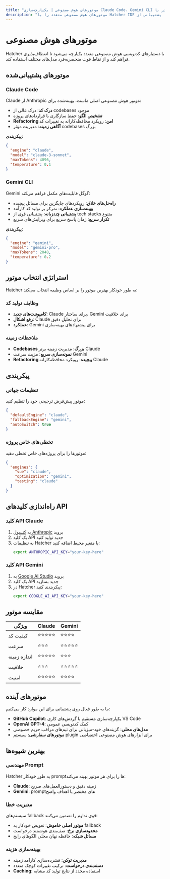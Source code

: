 ```yaml
---
title: "موتورهای هوش مصنوعی | یکپارچه‌سازی Claude Code، Gemini CLI و بیشتر با Hatcher"
description: "موتورهای هوش مصنوعی متعدد را با Hatcher IDE پیکربندی و یکپارچه کنید. پشتیبانی از Claude Code، Gemini CLI و سایر موتورهای هوش مصنوعی برای گردش‌های کاری توسعه انعطاف‌پذیر و قدرتمند."
---
```


# موتورهای هوش مصنوعی

Hatcher با دستیارهای کدنویسی هوش مصنوعی متعدد یکپارچه می‌شود تا انعطاف‌پذیری فراهم کند و از نقاط قوت منحصربه‌فرد مدل‌های مختلف استفاده کند.

## موتورهای پشتیبانی‌شده

### Claude Code

Claude از Anthropic موتور هوش مصنوعی اصلی ماست، بهینه‌شده برای:

- **درک کد**: درک عالی از codebases موجود
- **تشخیص الگو**: حفظ سازگاری با قراردادهای پروژه
- **Refactoring امن**: رویکرد محافظه‌کارانه به تغییرات کد
- **آگاهی زمینه**: مدیریت مؤثر codebases بزرگ

**پیکربندی:**

```json
{
  "engine": "claude",
  "model": "claude-3-sonnet",
  "maxTokens": 4096,
  "temperature": 0.1
}
```

### Gemini CLI

Gemini گوگل قابلیت‌های مکمل فراهم می‌کند:

- **راه‌حل‌های خلاق**: رویکردهای جایگزین برای مسائل پیچیده
- **بهینه‌سازی عملکرد**: تمرکز بر تولید کد کارآمد
- **پشتیبانی چندزبانه**: پشتیبانی قوی از tech stacks متنوع
- **تکرار سریع**: زمان پاسخ سریع برای ویرایش‌های سریع

**پیکربندی:**

```json
{
  "engine": "gemini",
  "model": "gemini-pro",
  "maxTokens": 2048,
  "temperature": 0.2
}
```

## استراتژی انتخاب موتور

Hatcher به طور خودکار بهترین موتور را بر اساس وظیفه انتخاب می‌کند:

### وظایف تولید کد

- **کامپوننت‌های جدید**: Claude برای ساختار، Gemini برای خلاقیت
- **رفع اشکال**: Claude برای تحلیل دقیق
- **عملکرد**: Gemini برای پیشنهادهای بهینه‌سازی

### ملاحظات زمینه

- **Codebases بزرگ**: مدیریت زمینه برتر Claude
- **نمونه‌سازی سریع**: مزیت سرعت Gemini
- **Refactoring پیچیده**: رویکرد محافظه‌کارانه Claude

## پیکربندی

### تنظیمات جهانی

موتور پیش‌فرض ترجیحی خود را تنظیم کنید:

```json
{
  "defaultEngine": "claude",
  "fallbackEngine": "gemini",
  "autoSwitch": true
}
```

### تخطی‌های خاص پروژه

موتورها را برای پروژه‌های خاص تخطی دهید:

```json
{
  "engines": {
    "vue": "claude",
    "optimization": "gemini",
    "testing": "claude"
  }
}
```

## راه‌اندازی کلیدهای API

### کلید API Claude

1. به [کنسول Anthropic](https://console.anthropic.com) بروید
2. یک کلید API جدید تولید کنید
3. به تنظیمات Hatcher یا متغیر محیط اضافه کنید:
   ```bash
   export ANTHROPIC_API_KEY="your-key-here"
   ```

### کلید API Gemini

1. به [Google AI Studio](https://aistudio.google.com) بروید
2. یک کلید API جدید بسازید
3. در Hatcher پیکربندی کنید:
   ```bash
   export GOOGLE_AI_API_KEY="your-key-here"
   ```

## مقایسه موتور

| ویژگی             | Claude     | Gemini     |
| ----------------- | ---------- | ---------- |
| کیفیت کد          | ⭐⭐⭐⭐⭐ | ⭐⭐⭐⭐   |
| سرعت              | ⭐⭐⭐     | ⭐⭐⭐⭐⭐ |
| اندازه زمینه      | ⭐⭐⭐⭐⭐ | ⭐⭐⭐     |
| خلاقیت            | ⭐⭐⭐     | ⭐⭐⭐⭐⭐ |
| امنیت             | ⭐⭐⭐⭐⭐ | ⭐⭐⭐⭐   |

## موتورهای آینده

ما به طور فعال روی پشتیبانی برای این موارد کار می‌کنیم:

- **GitHub Copilot**: یکپارچه‌سازی مستقیم با گردش‌های کاری VS Code
- **OpenAI GPT-4**: کمک کدنویسی عمومی
- **مدل‌های محلی**: گزینه‌های خود-میزبانی برای تیم‌های مراقب حریم خصوصی
- **موتورهای سفارشی**: سیستم plugin برای ابزارهای هوش مصنوعی اختصاصی

## بهترین شیوه‌ها

### مهندسی Prompt

Hatcher به طور خودکار promptها را برای هر موتور بهینه می‌کند:

- **Claude**: زمینه دقیق و دستورالعمل‌های صریح
- **Gemini**: promptهای مختصر با اهداف واضح

### مدیریت خطا

سیستم‌های fallback قوی تداوم را تضمین می‌کنند:

- **موتور اصلی خاموش**: تعویض خودکار به fallback
- **محدودسازی نرخ**: صف‌بندی هوشمند درخواست
- **مسائل شبکه**: حافظه نهان محلی الگوهای رایج

### بهینه‌سازی هزینه

- **مدیریت توکن**: فشرده‌سازی کارآمد زمینه
- **دسته‌بندی درخواست**: ترکیب تغییرات کوچک متعدد
- **Caching**: استفاده مجدد از نتایج تولید کد مشابه
